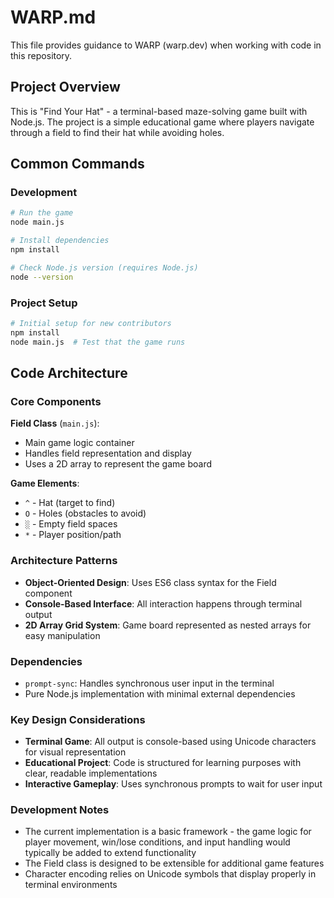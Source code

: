 # WARP.md

This file provides guidance to WARP (warp.dev) when working with code in this repository.

## Project Overview

This is "Find Your Hat" - a terminal-based maze-solving game built with Node.js. The project is a simple educational game where players navigate through a field to find their hat while avoiding holes.

## Common Commands

### Development
```bash
# Run the game
node main.js

# Install dependencies
npm install

# Check Node.js version (requires Node.js)
node --version
```

### Project Setup
```bash
# Initial setup for new contributors
npm install
node main.js  # Test that the game runs
```

## Code Architecture

### Core Components

**Field Class** (`main.js`):
- Main game logic container
- Handles field representation and display
- Uses a 2D array to represent the game board

**Game Elements**:
- `^` - Hat (target to find)
- `O` - Holes (obstacles to avoid)
- `░` - Empty field spaces
- `*` - Player position/path

### Architecture Patterns

- **Object-Oriented Design**: Uses ES6 class syntax for the Field component
- **Console-Based Interface**: All interaction happens through terminal output
- **2D Array Grid System**: Game board represented as nested arrays for easy manipulation

### Dependencies

- `prompt-sync`: Handles synchronous user input in the terminal
- Pure Node.js implementation with minimal external dependencies

### Key Design Considerations

- **Terminal Game**: All output is console-based using Unicode characters for visual representation
- **Educational Project**: Code is structured for learning purposes with clear, readable implementations
- **Interactive Gameplay**: Uses synchronous prompts to wait for user input

### Development Notes

- The current implementation is a basic framework - the game logic for player movement, win/lose conditions, and input handling would typically be added to extend functionality
- The Field class is designed to be extensible for additional game features
- Character encoding relies on Unicode symbols that display properly in terminal environments
